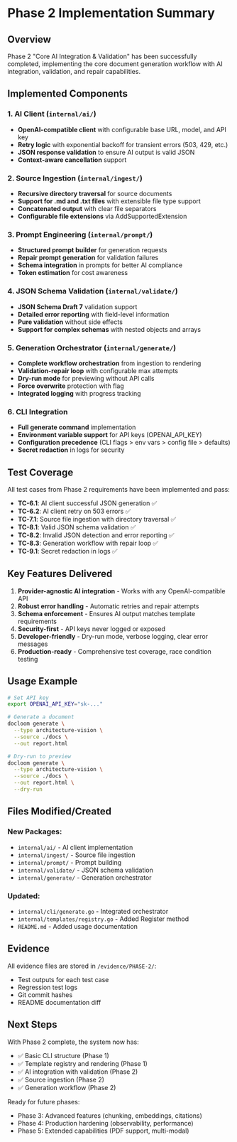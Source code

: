 # Phase 2 Implementation Summary

## Overview
Phase 2 "Core AI Integration & Validation" has been successfully completed, implementing the core document generation workflow with AI integration, validation, and repair capabilities.

## Implemented Components

### 1. AI Client (`internal/ai/`)
- **OpenAI-compatible client** with configurable base URL, model, and API key
- **Retry logic** with exponential backoff for transient errors (503, 429, etc.)
- **JSON response validation** to ensure AI output is valid JSON
- **Context-aware cancellation** support

### 2. Source Ingestion (`internal/ingest/`)
- **Recursive directory traversal** for source documents
- **Support for .md and .txt files** with extensible file type support
- **Concatenated output** with clear file separators
- **Configurable file extensions** via AddSupportedExtension

### 3. Prompt Engineering (`internal/prompt/`)
- **Structured prompt builder** for generation requests
- **Repair prompt generation** for validation failures
- **Schema integration** in prompts for better AI compliance
- **Token estimation** for cost awareness

### 4. JSON Schema Validation (`internal/validate/`)
- **JSON Schema Draft 7** validation support
- **Detailed error reporting** with field-level information
- **Pure validation** without side effects
- **Support for complex schemas** with nested objects and arrays

### 5. Generation Orchestrator (`internal/generate/`)
- **Complete workflow orchestration** from ingestion to rendering
- **Validation-repair loop** with configurable max attempts
- **Dry-run mode** for previewing without API calls
- **Force overwrite** protection with flag
- **Integrated logging** with progress tracking

### 6. CLI Integration
- **Full generate command** implementation
- **Environment variable support** for API keys (OPENAI_API_KEY)
- **Configuration precedence** (CLI flags > env vars > config file > defaults)
- **Secret redaction** in logs for security

## Test Coverage

All test cases from Phase 2 requirements have been implemented and pass:

- **TC-6.1**: AI client successful JSON generation ✅
- **TC-6.2**: AI client retry on 503 errors ✅
- **TC-7.1**: Source file ingestion with directory traversal ✅
- **TC-8.1**: Valid JSON schema validation ✅
- **TC-8.2**: Invalid JSON detection and error reporting ✅
- **TC-8.3**: Generation workflow with repair loop ✅
- **TC-9.1**: Secret redaction in logs ✅

## Key Features Delivered

1. **Provider-agnostic AI integration** - Works with any OpenAI-compatible API
2. **Robust error handling** - Automatic retries and repair attempts
3. **Schema enforcement** - Ensures AI output matches template requirements
4. **Security-first** - API keys never logged or exposed
5. **Developer-friendly** - Dry-run mode, verbose logging, clear error messages
6. **Production-ready** - Comprehensive test coverage, race condition testing

## Usage Example

```bash
# Set API key
export OPENAI_API_KEY="sk-..."

# Generate a document
docloom generate \
  --type architecture-vision \
  --source ./docs \
  --out report.html

# Dry-run to preview
docloom generate \
  --type architecture-vision \
  --source ./docs \
  --out report.html \
  --dry-run
```

## Files Modified/Created

### New Packages:
- `internal/ai/` - AI client implementation
- `internal/ingest/` - Source file ingestion
- `internal/prompt/` - Prompt building
- `internal/validate/` - JSON schema validation
- `internal/generate/` - Generation orchestrator

### Updated:
- `internal/cli/generate.go` - Integrated orchestrator
- `internal/templates/registry.go` - Added Register method
- `README.md` - Added usage documentation

## Evidence

All evidence files are stored in `/evidence/PHASE-2/`:
- Test outputs for each test case
- Regression test logs
- Git commit hashes
- README documentation diff

## Next Steps

With Phase 2 complete, the system now has:
- ✅ Basic CLI structure (Phase 1)
- ✅ Template registry and rendering (Phase 1)
- ✅ AI integration with validation (Phase 2)
- ✅ Source ingestion (Phase 2)
- ✅ Generation workflow (Phase 2)

Ready for future phases:
- Phase 3: Advanced features (chunking, embeddings, citations)
- Phase 4: Production hardening (observability, performance)
- Phase 5: Extended capabilities (PDF support, multi-modal)